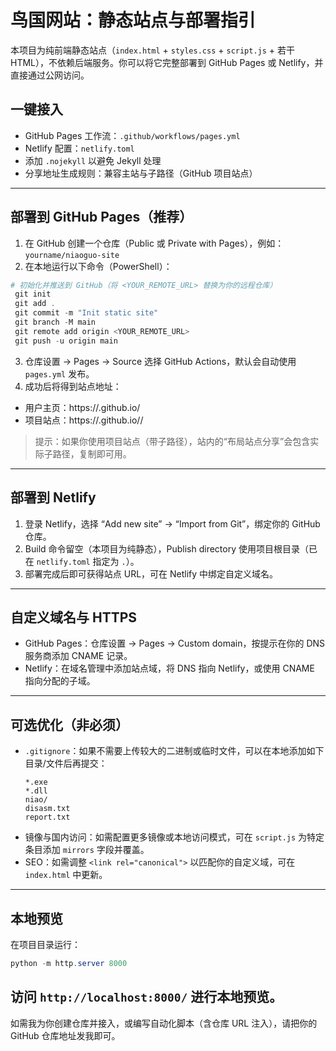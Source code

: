 # 鸟国网站：静态站点与部署指引
本项目为纯前端静态站点（`index.html` + `styles.css` + `script.js` + 若干 HTML），不依赖后端服务。你可以将它完整部署到 GitHub Pages 或 Netlify，并直接通过公网访问。

## 一键接入
- GitHub Pages 工作流：`.github/workflows/pages.yml`
- Netlify 配置：`netlify.toml`
- 添加 `.nojekyll` 以避免 Jekyll 处理
- 分享地址生成规则：兼容主站与子路径（GitHub 项目站点）
---

## 部署到 GitHub Pages（推荐）
1) 在 GitHub 创建一个仓库（Public 或 Private with Pages），例如：`yourname/niaoguo-site`
2) 在本地运行以下命令（PowerShell）：

```powershell
# 初始化并推送到 GitHub（将 <YOUR_REMOTE_URL> 替换为你的远程仓库）
 git init
 git add .
 git commit -m "Init static site"
 git branch -M main
 git remote add origin <YOUR_REMOTE_URL>
 git push -u origin main
```

3) 仓库设置 -> Pages -> Source 选择 GitHub Actions，默认会自动使用 `pages.yml` 发布。
4) 成功后将得到站点地址：
- 用户主页：https://<username>.github.io/
- 项目站点：https://<username>.github.io/<repo>/

> 提示：如果你使用项目站点（带子路径），站内的“布局站点分享”会包含实际子路径，复制即可用。
---

## 部署到 Netlify
1) 登录 Netlify，选择 “Add new site” -> “Import from Git”，绑定你的 GitHub 仓库。
2) Build 命令留空（本项目为纯静态），Publish directory 使用项目根目录（已在 `netlify.toml` 指定为 `.`）。
3) 部署完成后即可获得站点 URL，可在 Netlify 中绑定自定义域名。
---

## 自定义域名与 HTTPS
- GitHub Pages：仓库设置 -> Pages -> Custom domain，按提示在你的 DNS 服务商添加 CNAME 记录。
- Netlify：在域名管理中添加站点域，将 DNS 指向 Netlify，或使用 CNAME 指向分配的子域。
---

## 可选优化（非必须）
- `.gitignore`：如果不需要上传较大的二进制或临时文件，可以在本地添加如下目录/文件后再提交：
  ```gitignore
  *.exe
  *.dll
  niao/
  disasm.txt
  report.txt
  ```
- 镜像与国内访问：如需配置更多镜像或本地访问模式，可在 `script.js` 为特定条目添加 `mirrors` 字段并覆盖。
- SEO：如需调整 `<link rel="canonical">` 以匹配你的自定义域，可在 `index.html` 中更新。
---

## 本地预览
在项目目录运行：
```powershell
python -m http.server 8000
```
访问 `http://localhost:8000/` 进行本地预览。
---

如需我为你创建仓库并接入，或编写自动化脚本（含仓库 URL 注入），请把你的 GitHub 仓库地址发我即可。

